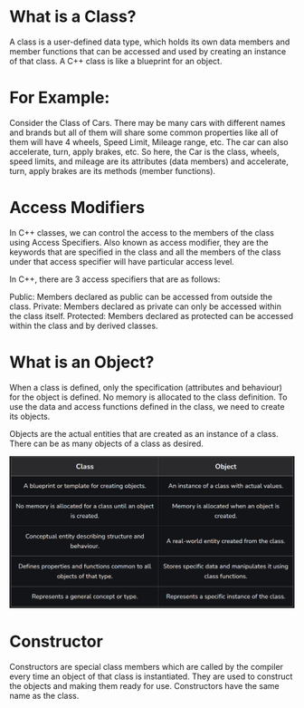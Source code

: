 # What is a Class?
A class is a user-defined data type, which holds its own data members and member functions that can be accessed and used by creating an instance of that class. A C++ class is like a blueprint for an object.

# For Example: 
Consider the Class of Cars. There may be many cars with different names and brands but all of them will share some common properties like all of them will have 4 wheels, Speed Limit, Mileage range, etc. The car can also accelerate, turn, apply brakes, etc. So here, the Car is the class, wheels, speed limits, and mileage are its attributes (data members) and accelerate, turn, apply brakes are its methods (member functions).

# Access Modifiers
In C++ classes, we can control the access to the members of the class using Access Specifiers. Also known as access modifier, they are the keywords that are specified in the class and all the members of the class under that access specifier will have particular access level.

In C++, there are 3 access specifiers that are as follows:

Public: Members declared as public can be accessed from outside the class.
Private: Members declared as private can only be accessed within the class itself.
Protected: Members declared as protected can be accessed within the class and by derived classes.

# What is an Object?
When a class is defined, only the specification (attributes and behaviour) for the object is defined. No memory is allocated to the class definition. To use the data and access functions defined in the class, we need to create its objects.

Objects are the actual entities that are created as an instance of a class. There can be as many objects of a class as desired.

![alt text](image.png)

# Constructor
Constructors are special class members which are called by the compiler every time an object of that class is instantiated. They are used to construct the objects and making them ready for use. Constructors have the same name as the class.